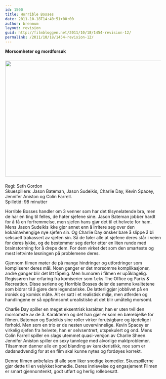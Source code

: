 ```yaml
---
id: 1500
title: Horrible Bosses
date: 2011-10-18T14:40:51+00:00
author: brennum
layout: revision
guid: http://filmbloggen.net/2011/10/18/1454-revision-12/
permalink: /2011/10/18/1454-revision-12/
---
```

**Morsomheter og mordforsøk**

<img style="padding-right: 8px;padding-top: 8px;padding-bottom: 8px" src="http://www.ifc.com/news/assets_c/horrible-bosses-alt-07072011.jpg" alt="" width="602" height="375" /> 

Regi: Seth Gordon  
Skuespillere: Jason Bateman, Jason Sudeikis, Charlie Day, Kevin Spacey, Jennifer Aniston og Colin Farrell.  
Spilletid: 98 minutter

Horrible Bosses handler om 3 venner som har det tilsynelatende bra, men de har en ting til felles, de hater sjefene sine. Jason Bateman jobber hardt for å få en forfremmelse, men sjefen hans gjør det til et helvete for ham. Mens Jason Sudeikis ikke gjør annet enn å irritere seg over den kokainavhengige nye sjefen sin. Og Charlie Day ønsker bare å slippe å bli seksuelt trakassert av sjefen sin. Så de føler alle at sjefene deres står i veien for deres lykke, og de bestemmer seg derfor etter en liten runde med brainstorming for å drepe dem. For dem virket det som den smarteste og mest lettvinte løsningen på problemene deres.

Gjennom filmen møter de på mange hindringer og utfordringer som kompliserer deres mål. Noen ganger er det morsomme komplikasjoner, andre ganger blir det litt tåpelig. Men humoren i filmen er upåklagelig. Regissøren har erfaring fra komiserier som f.eks The Office og Parks & Recreation. Disse seriene og Horrible Bosses deler de samme kvalitetene som bidrar til å gjøre dem legendariske. De latterliggjør jobblivet på en ironisk og komisk måte. Alt er satt i et realistisk miljø, men atferden og handlingene er så oppfinnsomt urealistiske at det blir umåtelig morsomt.

Charlie Day spiller en meget eksentrisk karakter, han er uten tvil den morsomste av de 3. Karakteren og det han gjør er som en bærebjelke for filmen. Bateman og Sudeikis sine roller virker forutsigbare og kjedelige i forhold. Men som en trio er de nesten uovervinnelige. Kevin Spacey er virkelig sjefen fra helvete, han er selvsentrert, utspekulert og ond. Mens Colin Farrell spiller en slags utemmet quasi-versjon av Charlie Sheen. Jennifer Aniston spiller en sexy tannlege med alvorlige maktproblemer. Tilsammen danner alle en god blanding av karakteristikk, noe som er dødsnødvendig for at en film skal kunne nytes og fordøyes korrekt.

Denne filmen anbefales til alle som liker snodige komedier. Skuespillerne gjør dette til en velykket komedie. Deres innlevelse og engasjement Filmen er smart gjennomtenkt, godt utført og herlig rollebesatt.